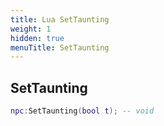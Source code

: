 ```yaml
---
title: Lua SetTaunting
weight: 1
hidden: true
menuTitle: SetTaunting
---
```

## SetTaunting
```lua
npc:SetTaunting(bool t); -- void
```